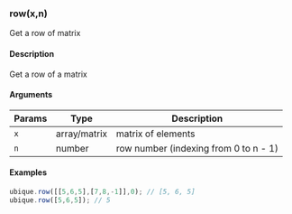 ### row(x,n)

Get a row of matrix


#### Description

Get a row of a matrix  



#### Arguments

|Params|Type|Description
|---------|----|-----------
|`x` | array/matrix | matrix of elements
|`n` | number | row number (indexing from 0 to n - 1)


#### Examples

```js
ubique.row([[5,6,5],[7,8,-1]],0); // [5, 6, 5]
ubique.row([5,6,5]); // 5
```

